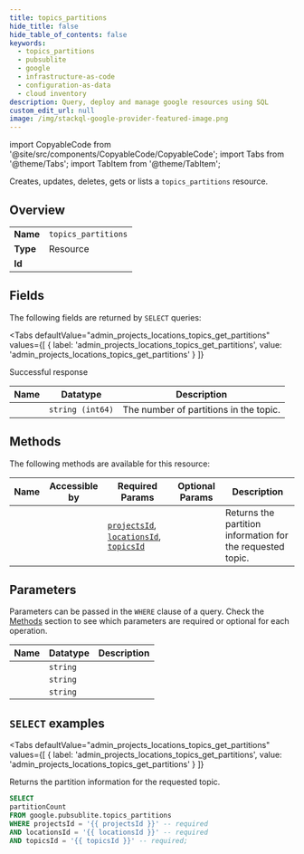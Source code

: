 ```yaml
--- 
title: topics_partitions
hide_title: false
hide_table_of_contents: false
keywords:
  - topics_partitions
  - pubsublite
  - google
  - infrastructure-as-code
  - configuration-as-data
  - cloud inventory
description: Query, deploy and manage google resources using SQL
custom_edit_url: null
image: /img/stackql-google-provider-featured-image.png
---
```


import CopyableCode from '@site/src/components/CopyableCode/CopyableCode';
import Tabs from '@theme/Tabs';
import TabItem from '@theme/TabItem';

Creates, updates, deletes, gets or lists a <code>topics_partitions</code> resource.

## Overview
<table><tbody>
<tr><td><b>Name</b></td><td><code>topics_partitions</code></td></tr>
<tr><td><b>Type</b></td><td>Resource</td></tr>
<tr><td><b>Id</b></td><td><CopyableCode code="google.pubsublite.topics_partitions" /></td></tr>
</tbody></table>

## Fields

The following fields are returned by `SELECT` queries:

<Tabs
    defaultValue="admin_projects_locations_topics_get_partitions"
    values={[
        { label: 'admin_projects_locations_topics_get_partitions', value: 'admin_projects_locations_topics_get_partitions' }
    ]}
>
<TabItem value="admin_projects_locations_topics_get_partitions">

Successful response

<table>
<thead>
    <tr>
    <th>Name</th>
    <th>Datatype</th>
    <th>Description</th>
    </tr>
</thead>
<tbody>
<tr>
    <td><CopyableCode code="partitionCount" /></td>
    <td><code>string (int64)</code></td>
    <td>The number of partitions in the topic.</td>
</tr>
</tbody>
</table>
</TabItem>
</Tabs>

## Methods

The following methods are available for this resource:

<table>
<thead>
    <tr>
    <th>Name</th>
    <th>Accessible by</th>
    <th>Required Params</th>
    <th>Optional Params</th>
    <th>Description</th>
    </tr>
</thead>
<tbody>
<tr>
    <td><a href="#admin_projects_locations_topics_get_partitions"><CopyableCode code="admin_projects_locations_topics_get_partitions" /></a></td>
    <td><CopyableCode code="select" /></td>
    <td><a href="#parameter-projectsId"><code>projectsId</code></a>, <a href="#parameter-locationsId"><code>locationsId</code></a>, <a href="#parameter-topicsId"><code>topicsId</code></a></td>
    <td></td>
    <td>Returns the partition information for the requested topic.</td>
</tr>
</tbody>
</table>

## Parameters

Parameters can be passed in the `WHERE` clause of a query. Check the [Methods](#methods) section to see which parameters are required or optional for each operation.

<table>
<thead>
    <tr>
    <th>Name</th>
    <th>Datatype</th>
    <th>Description</th>
    </tr>
</thead>
<tbody>
<tr id="parameter-locationsId">
    <td><CopyableCode code="locationsId" /></td>
    <td><code>string</code></td>
    <td></td>
</tr>
<tr id="parameter-projectsId">
    <td><CopyableCode code="projectsId" /></td>
    <td><code>string</code></td>
    <td></td>
</tr>
<tr id="parameter-topicsId">
    <td><CopyableCode code="topicsId" /></td>
    <td><code>string</code></td>
    <td></td>
</tr>
</tbody>
</table>

## `SELECT` examples

<Tabs
    defaultValue="admin_projects_locations_topics_get_partitions"
    values={[
        { label: 'admin_projects_locations_topics_get_partitions', value: 'admin_projects_locations_topics_get_partitions' }
    ]}
>
<TabItem value="admin_projects_locations_topics_get_partitions">

Returns the partition information for the requested topic.

```sql
SELECT
partitionCount
FROM google.pubsublite.topics_partitions
WHERE projectsId = '{{ projectsId }}' -- required
AND locationsId = '{{ locationsId }}' -- required
AND topicsId = '{{ topicsId }}' -- required;
```
</TabItem>
</Tabs>
